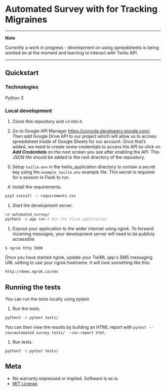 # Automated Survey with for Tracking Migraines

***

**Note**

Currently a work in progress - development on using spreadsheets is being worked on at the moment and learning to interact with Twilio API.

***

## Quickstart

### Technologies

Python 3

### Local development

1. Clone this repository and `cd` into it.

1. Go to Google API Manager https://console.developers.google.com/. Then add Google Drive API to our project which will allow us to access spreadsheet inside of Google Sheets for our account. Once that’s added, we need to create some credentials to access the API so click on ***Add Credentials*** on the next screen you see after enabling the API. This JSON file should be added to the root directory of the repository.

1. Setup `twilio.env` in the twilio_application directory to contain a secret key using the `example_twilio.env` example file. This secret is required for a session in Flask to run.

1. Install the requirements.

```bash
pip3 install -r requirements.txt
```

1. Start the development server.

```bash
cd automated_survey/
python3 -m app run # Run the Flask application
```

1. Expose your application to the wider internet using ngrok. To forward incoming messages, your development server will need to be publicly accessible.

```bash
$ ngrok http 5000
```

Once you have started ngrok, update your TwiML app's SMS messaging URL setting to use your ngrok hostname.
It will look something like this:

```bash
http://demo.ngrok.io/sms
```

## Running the tests

You can run the tests locally using pytest.

1. Run the tests.

```bash
python3 -m pytest tests/
```

You can then view the results by building an HTML report with `pytest --cov=automated_survey tests/ --cov-report html`.

1. Run tests.

```bash
python3 -m pytest tests/
```

## Meta

* No warranty expressed or implied. Software is as is.
* [MIT License](http://www.opensource.org/licenses/mit-license.html)
